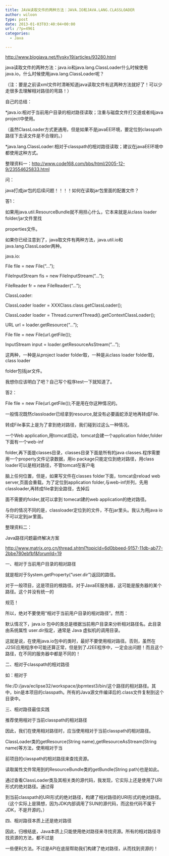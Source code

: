 ```yaml
---
title: JAVA读取文件的两种方法：JAVA.IO和JAVA.LANG.CLASSLOADER
author: wiloon
type: post
date: 2013-01-03T03:40:04+00:00
url: /?p=4961
categories:
  - Java

---
```

http://www.blogjava.net/flysky19/articles/93280.html

java读取文件的两种方法：java.io和java.lang.ClassLoader什么时候使用java.io，什么时候使用java.lang.ClassLoader呢？

（注：要是之前读xml文件时清晰知道java读取文件有这两种方法就好了！可以少走很多去理解相对路径的弯路！）

自己的总结：
  
*java.io:相对于当前用户目录的相对路径读取；注重与磁盘文件打交道或者纯java project中使用。
  
（虽然ClassLoader方式更通用，但是如果不是javaEE环境，要定位到classpath路径下去读文件是不合理的。）

*java.lang.ClassLoader:相对于classpath的相对路径读取；建议在javaEE环境中都使用这种方式。

整理资料一：http://www.code168.com/bbs/html/2005-12-9/23554625833.html
  
问：
  
java打成jar包的后续问题！！！！如何在读取jar包里面的配置文件？
  
答1：
  
如果用java.util.ResourceBundle就不用担心什么，它本来就是从class loader folder/jar文件里找
  
properties文件。
  
如果你已经注意到了，java取文件有两种方法，java.util.io和java.lang.ClassLoader两种。
  
java.io:

File file = new File(&#8220;&#8230;&#8221;);
   
FileInputStream fis = new FileInputStream(&#8220;&#8230;&#8221;);
   
FileReader fr = new FileReader(&#8220;&#8230;&#8221;);

ClassLoader:
  
ClassLoader loader = XXXClass.class.getClassLoader();
   
ClassLoader loader = Thread.currentThread().getContextClassLoader();
   
URL url = loader.getResource(&#8220;&#8230;&#8221;);
   
File file = new File(url.getFile());
   
InputStream input = loader.getResourceAsStream(&#8220;&#8230;&#8221;);

这两种，一种是从project loader folder取，一种是从class loader folder取，class loader
  
folder包括jar文件。
  
我想你应该明白了吧？自己写个程序test一下就知道了。

答2：
  
File file = new File(url.getFile());不是用在你这种情况的。
  
一般情况既然classloader已经拿到resource,就没有必要画蛇添足地再转成File.
  
转成File事实上是为了拿到绝对路径，我们碰到过这么一种情况。
  
一个Web application,用tomcat启动，tomcat会建一个application folder,folder下面有一个web-inf

folder,再下面是classes目录，classes目录下面是所有的java classes.程序需要用一个property文件记录数据，用io package只能定位到绝对路径，用class loader可以是相对路径，不管tomcat在客户电

脑上任何位置，但是，如果写文件在classes folder下面，tomcat会reload web server,页面会重载。为了定位到application folder,与web-inf并列，先用classloader,再转成file拿到全路径，去掉后

面不需要的folder,就可以拿到 tomecat建的web application的绝对路径。
  
与你的情况不同的是，classloader定位到的文件，不在jar里头。我认为用java io不可以定到jar里面。

整理资料二：
  
Java路径问题最终解决方案
  
http://www.matrix.org.cn/thread.shtml?topicId=6d0bbeed-9157-11db-ab77-2bbe780ebfbf&forumId=19

一、相对于当前用户目录的相对路径
  
就是相对于System.getProperty(“user.dir”)返回的路径。
  
对于一般项目，这是项目的根路径。对于JavaEE服务器，这可能是服务器的某个路径。这个并没有统一的

规范！
  
所以，绝对不要使用“相对于当前用户目录的相对路径”。然而：
  
默认情况下，java.io 包中的类总是根据当前用户目录来分析相对路径名。此目录由系统属性 user.dir指定，通常是 Java 虚拟机的调用目录。
  
这就是说，在使用java.io包中的类时，最好不要使用相对路径。否则，虽然在J2SE应用程序中可能还算正常，但是到了J2EE程序中，一定会出问题！而且这个路径，在不同的服务器中都是不同的！

二、相对于classpath的相对路径
  
如：相对于
  
file:/D:/java/eclipse32/workspace/jbpmtest3/bin/这个路径的相对路径。其中，bin是本项目的classpath。所有的Java源文件编译后的.class文件复制到这个目录中。

三、相对路径最佳实践
  
推荐使用相对于当前classpath的相对路径
  
因此，我们在使用相对路径时，应当使用相对于当前classpath的相对路径。
  
ClassLoader类的getResource(String name),getResourceAsStream(String name)等方法，使用相对于当

前项目的classpath的相对路径来查找资源。
  
读取属性文件常用到的ResourceBundle类的getBundle(String path)也是如此。
  
通过查看ClassLoader类及其相关类的源代码，我发现，它实际上还是使用了URI形式的绝对路径。通过得

到当前classpath的URI形式的绝对路径，构建了相对路径的URI形式的绝对路径。（这个实际上是猜想，因为JDK内部调用了SUN的源代码，而这些代码不属于JDK，不是开源的。）

四、相对路径本质上还是绝对路径
  
因此，归根结底，Java本质上只能使用绝对路径来寻找资源。所有的相对路径寻找资源的方法，都不过是

一些便利方法。不过是API在底层帮助我们构建了绝对路径，从而找到资源的！